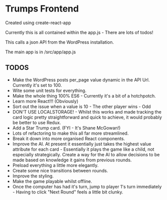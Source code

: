 # Trumps Frontend

Created using create-react-app

Currently this is all contained within the app.js - There are lots of todos!

This calls a json API from the WordPress installation.

The main app is in /src/app/app.js

## TODOS

* Make the WordPress posts per_page value dynamic in the API Url. Currently it's set to 100.  
* Wite some unit tests for everything.   
* Make the whole thing 100% ES6 - Currently it's a bit of a hotchpotch.   
* Learn more React!!! (Obviously)    
* Sort out the issue when a value is 10 - The other player wins - Odd   
* DON'T USE LOCALSTORAGE! - Whilst this works and made tracking the card logic pretty straightforward and quick to achieve, it would probably be better to use Redux.   
* Add a Star Trump card. (FYI - It's Shane McGowan!)    
* Lots of refactoring to make this all far more streamlined. 
* Break it down into more organised React components.   
* Improve the AI. At present it essentially just takes the highest value attribute for each card - Essentially it plays the game like a child, not especially strategically. Create a way for the AI to allow decisions to be made based on knowledge it gains from previous rounds.    
* Preload everything a little more elegantly.   
* Create some nice transitions between rounds.   
* Improve the styling.   
* Make the game playable whilst offline.    
* Once the computer has had it's turn, jump to player 1's turn immediately - Having to click "Next Round" feels a little bit clunky.
